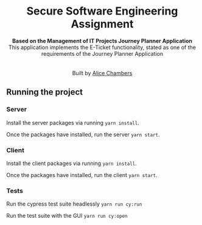 <h1 align="center">Secure Software Engineering Assignment</h1>

<div align="center">
  <strong>Based on the Management of IT Projects Journey Planner Application</strong> <br/>
  This application implements the E-Ticket functionality, stated as one of the requirements of the Journey Planner Application
  
</div>
<br />

<div align="center">
<br />
Built by
<a href="https://github.com/Alicee5cha">Alice Chambers</a>
</a>
</sub>
</div>

## Running the project

### Server

Install the server packages via running `yarn install`.

Once the packages have installed, run the server `yarn start`.

### Client

Install the client packages via running `yarn install`.

Once the packages have installed, run the client `yarn start`.

### Tests

Run the cypress test suite headlessly `yarn run cy:run`

Run the test suite with the GUI `yarn run cy:open`
